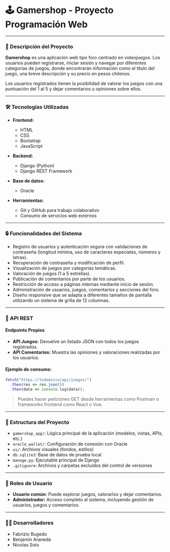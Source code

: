 # 🕹️ Gamershop - Proyecto Programación Web

---

### 📌 Descripción del Proyecto

**Gamershop** es una aplicación web tipo foro centrado en videojuegos. Los usuarios pueden registrarse, iniciar sesión y navegar por diferentes categorías de juegos, donde encontrarán información como el título del juego, una breve descripción y su precio en pesos chilenos.

Los usuarios registrados tienen la posibilidad de valorar los juegos con una puntuación del 1 al 5 y dejar comentarios u opiniones sobre ellos.

---

### 🛠️ Tecnologías Utilizadas

- **Frontend:**
  - HTML
  - CSS
  - Bootstrap
  - JavaScript

- **Backend:**
  - Django (Python)
  - Django REST Framework

- **Base de datos:**
  - Oracle

- **Herramientas:**
  - Git y GitHub para trabajo colaborativo
  - Consumo de servicios web externos

---

### 🔒 Funcionalidades del Sistema

- Registro de usuarios y autenticación segura con validaciones de contraseña (longitud mínima, uso de caracteres especiales, números y letras).
- Recuperación de contraseña y modificación de perfil.
- Visualización de juegos por categorías temáticas.
- Valoración de juegos (1 a 5 estrellas).
- Publicación de comentarios por parte de los usuarios.
- Restricción de acceso a páginas internas mediante inicio de sesión.
- Administración de usuarios, juegos, comentarios y secciones del foro.
- Diseño responsive que se adapta a diferentes tamaños de pantalla utilizando un sistema de grilla de 12 columnas.

---

### 🔗 API REST

#### Endpoints Propios

- **API Juegos:** Devuelve un listado JSON con todos los juegos registrados.
- **API Comentarios:** Muestra las opiniones y valoraciones realizadas por los usuarios.

#### Ejemplo de consumo:

```js
fetch("https://tudominio/api/juegos/")
  .then(res => res.json())
  .then(data => console.log(data));
```

> Puedes hacer peticiones GET desde herramientas como Postman o frameworks frontend como React o Vue.

---

### 📁 Estructura del Proyecto

- `gamershop_app/`: Lógica principal de la aplicación (modelos, vistas, APIs, etc.)
- `oracle_wallet/`: Configuración de conexión con Oracle
- `ui/`: Archivos visuales (fondos, estilos)
- `db.sqlite3`: Base de datos de prueba local
- `manage.py`: Ejecutable principal de Django
- `.gitignore`: Archivos y carpetas excluidos del control de versiones

---

### 👥 Roles de Usuario

- **Usuario común:** Puede explorar juegos, valorarlos y dejar comentarios.
- **Administrador:** Acceso completo al sistema, incluyendo gestión de usuarios, juegos y comentarios.

---

### 👨‍💻 Desarrolladores

- Fabrizio Bugedo
- Benjamín Araneda 
- Nicolas Soto
